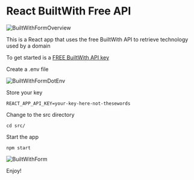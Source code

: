 # React BuiltWith Free API

![BuiltWithFormOverview](https://user-images.githubusercontent.com/2447375/109191798-819e4400-7764-11eb-910b-6870e90138be.png)

This is a React app that uses the free BuiltWith API to retrieve technology used by a domain

To get started is a [FREE BuiltWith API key](https://builtwith.com/signup?B=https%3a%2f%2fapi.builtwith.com%2fdomain-api)

Create a .env file

![BuiltWithFormDotEnv](https://user-images.githubusercontent.com/2447375/109193268-31c07c80-7766-11eb-891d-ded34c1c302b.png)

Store your key

`
REACT_APP_API_KEY=your-key-here-not-thesewords
`

Change to the src directory

`
cd src/
`

Start the app

`
npm start
`

![BuiltWithForm](https://user-images.githubusercontent.com/2447375/109191746-73502800-7764-11eb-8fa0-2934ce7e2024.png)

Enjoy!
